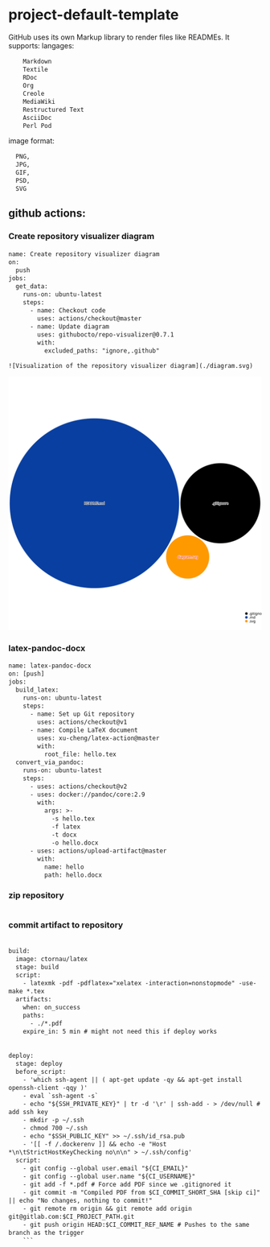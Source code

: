 # project-default-template

GitHub uses its own Markup library to render files like READMEs. It supports:
  langages:
```
    Markdown
    Textile
    RDoc
    Org
    Creole
    MediaWiki
    Restructured Text
    AsciiDoc
    Perl Pod
 ```
  image format:
  ```
    PNG, 
    JPG, 
    GIF, 
    PSD,  
    SVG
```
## github actions: 

### Create repository visualizer diagram
```
name: Create repository visualizer diagram
on:
  push
jobs:
  get_data:
    runs-on: ubuntu-latest
    steps:
      - name: Checkout code
        uses: actions/checkout@master
      - name: Update diagram
        uses: githubocto/repo-visualizer@0.7.1
        with:
          excluded_paths: "ignore,.github"
```
          
```
![Visualization of the repository visualizer diagram](./diagram.svg)
```

![Visualization of the repository visualizer diagram](./diagram.svg)


### latex-pandoc-docx

```
name: latex-pandoc-docx
on: [push]
jobs:
  build_latex:
    runs-on: ubuntu-latest
    steps:
      - name: Set up Git repository
        uses: actions/checkout@v1
      - name: Compile LaTeX document
        uses: xu-cheng/latex-action@master
        with:
          root_file: hello.tex
  convert_via_pandoc:
    runs-on: ubuntu-latest
    steps:
      - uses: actions/checkout@v2
      - uses: docker://pandoc/core:2.9
        with:
          args: >-
            -s hello.tex
            -f latex
            -t docx
            -o hello.docx
      - uses: actions/upload-artifact@master
        with:
          name: hello
          path: hello.docx
```


### zip repository
```

```

### commit artifact to repository

```

build:
  image: ctornau/latex
  stage: build
  script:
    - latexmk -pdf -pdflatex="xelatex -interaction=nonstopmode" -use-make *.tex
  artifacts:
    when: on_success
    paths:
      - ./*.pdf
    expire_in: 5 min # might not need this if deploy works


deploy:
  stage: deploy
  before_script:
    - 'which ssh-agent || ( apt-get update -qy && apt-get install openssh-client -qqy )'
    - eval `ssh-agent -s`
    - echo "${SSH_PRIVATE_KEY}" | tr -d '\r' | ssh-add - > /dev/null # add ssh key
    - mkdir -p ~/.ssh
    - chmod 700 ~/.ssh
    - echo "$SSH_PUBLIC_KEY" >> ~/.ssh/id_rsa.pub
    - '[[ -f /.dockerenv ]] && echo -e "Host *\n\tStrictHostKeyChecking no\n\n" > ~/.ssh/config'
  script:
    - git config --global user.email "${CI_EMAIL}"
    - git config --global user.name "${CI_USERNAME}"
    - git add -f *.pdf # Force add PDF since we .gitignored it
    - git commit -m "Compiled PDF from $CI_COMMIT_SHORT_SHA [skip ci]" || echo "No changes, nothing to commit!"
    - git remote rm origin && git remote add origin git@gitlab.com:$CI_PROJECT_PATH.git
    - git push origin HEAD:$CI_COMMIT_REF_NAME # Pushes to the same branch as the trigger
    ```
    
